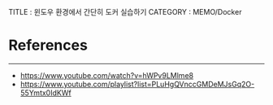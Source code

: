 TITLE : 윈도우 환경에서 간단히 도커 실습하기
CATEGORY : MEMO/Docker





# References
---
- <https://www.youtube.com/watch?v=hWPv9LMlme8>
- <https://www.youtube.com/playlist?list=PLuHgQVnccGMDeMJsGq2O-55Ymtx0IdKWf>